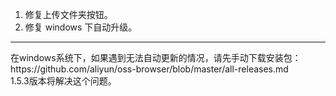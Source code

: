1. 修复上传文件夹按钮。
2. 修复 windows 下自动升级。

<hr/>
在windows系统下，如果遇到无法自动更新的情况，请先手动下载安装包：
<br/>https://github.com/aliyun/oss-browser/blob/master/all-releases.md
<br/>1.5.3版本将解决这个问题。
